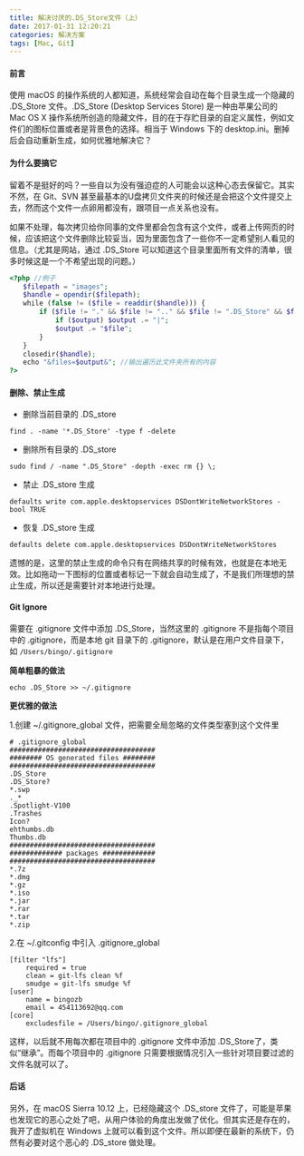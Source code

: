 ```yaml
---
title: 解决讨厌的.DS_Store文件（上）
date: 2017-01-31 12:20:21
categories: 解决方案
tags: [Mac, Git]
---
```


#### 前言

使用 macOS 的操作系统的人都知道，系统经常会自动在每个目录生成一个隐藏的 .DS_Store 文件。.DS_Store (Desktop Services Store) 是一种由苹果公司的 Mac OS X 操作系统所创造的隐藏文件，目的在于存贮目录的自定义属性，例如文件们的图标位置或者是背景色的选择。相当于 Windows 下的 desktop.ini。删掉后会自动重新生成，如何优雅地解决它？

<!-- more -->

#### 为什么要搞它

留着不是挺好的吗？一些自以为没有强迫症的人可能会以这种心态去保留它。其实不然，在 Git、SVN 甚至最基本的U盘拷贝文件夹的时候还是会把这个文件提交上去，然而这个文件一点卵用都没有，跟项目一点关系也没有。

如果不处理，每次拷贝给你同事的文件里都会包含有这个文件，或者上传网页的时候，应该把这个文件删除比较妥当，因为里面包含了一些你不一定希望别人看见的信息。（尤其是网站，通过 .DS_Store 可以知道这个目录里面所有文件的清单，很多时候这是一个不希望出现的问题。）
```php
<?php //例子
　　$filepath = "images";
　　$handle = opendir($filepath);
　　while (false != ($file = readdir($handle))) {
　　    if ($file != "." && $file != ".." && $file != ".DS_Store" && $file != "index.html" && $file != "index.htm" && $file != "index.php") {
　　        if ($output) $output .= "|";
　　        $output .= "$file";
　　    }
　　}
　　closedir($handle);
　　echo "&files=$output&"; //输出遍历此文件夹所有的内容
?>
```

#### 删除、禁止生成

- 删除当前目录的 .DS_store

```
find . -name '*.DS_Store' -type f -delete
```

- 删除所有目录的 .DS_store

```
sudo find / -name ".DS_Store" -depth -exec rm {} \;
```

- 禁止 .DS_store 生成

```
defaults write com.apple.desktopservices DSDontWriteNetworkStores -bool TRUE
```

- 恢复 .DS_store 生成

```
defaults delete com.apple.desktopservices DSDontWriteNetworkStores 
```

遗憾的是，这里的禁止生成的命令只有在网络共享的时候有效，也就是在本地无效。比如拖动一下图标的位置或者标记一下就会自动生成了，不是我们所理想的禁止生成，所以还是需要针对本地进行处理。

#### Git Ignore

需要在 .gitignore 文件中添加 .DS_Store，当然这里的 .gitignore 不是指每个项目中的 .gitignore，而是本地 git 目录下的 .gitignore，默认是在用户文件目录下，如 `/Users/bingo/.gitignore`

**简单粗暴的做法**

```
echo .DS_Store >> ~/.gitignore
```

**更优雅的做法**

1.创建 ~/.gitignore_global 文件，把需要全局忽略的文件类型塞到这个文件里

```
# .gitignore_global
####################################
######## OS generated files ########
####################################
.DS_Store
.DS_Store?
*.swp
._*
.Spotlight-V100
.Trashes
Icon?
ehthumbs.db
Thumbs.db
####################################
############# packages #############
####################################
*.7z
*.dmg
*.gz
*.iso
*.jar
*.rar
*.tar
*.zip
```

2.在 ~/.gitconfig 中引入 .gitignore_global

```
[filter "lfs"]
	required = true
	clean = git-lfs clean %f
	smudge = git-lfs smudge %f
[user]
	name = bingozb
	email = 454113692@qq.com
[core]
    excludesfile = /Users/bingo/.gitignore_global
```

这样，以后就不用每次都在项目中的 .gitignore 文件中添加 .DS_Store了，类似“继承”。而每个项目中的 .gitignore 只需要根据情况引入一些针对项目要过滤的文件名就可以了。

#### 后话

另外，在 macOS Sierra 10.12 上，已经隐藏这个 .DS_store 文件了，可能是苹果也发现它的恶心之处了吧，从用户体验的角度出发做了优化。但其实还是存在的，我开了虚拟机在 Windows 上就可以看到这个文件。所以即便在最新的系统下，仍然有必要对这个恶心的 .DS_store 做处理。
